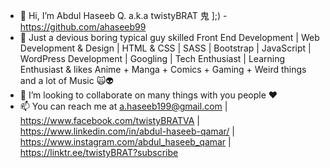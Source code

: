 - 👋 Hi, I’m Abdul Haseeb Q. a.k.a twistyBRAT 鬼 ];) - https://github.com/ahaseeb99
- 👀 Just a devious boring typical guy skilled Front End Development | Web Development & Design | HTML & CSS | SASS | Bootstrap | JavaScript | WordPress Development | Googling | Tech Enthusiast | Learning Enthusiast &  likes Anime + Manga + Comics + Gaming + Weird things and a lot of Music 🙀👽
- 💞️ I’m looking to collaborate on many things with you people ❤
- 📫 You can reach me at a.haseeb199@gmail.com | https://www.facebook.com/twistyBRATVA | https://www.linkedin.com/in/abdul-haseeb-qamar/ | https://www.instagram.com/abdul_haseeb_qamar | https://linktr.ee/twistyBRAT?subscribe

<!---

 ____  ____  ____  ____  ____  ____  ____  ____ 
||P ||||r ||||o ||||b ||||d ||||o ||||n ||||e ||
||__||||__||||__||||__||||__||||__||||__||||__||
|/__\||/__\||/__\||/__\||/__\||/__\||/__\||/__\|


 ______   ______   ______   ______   _____    ______   ______   ______ 
| |  | \ | |  | \ / |  | \ | |  | \ | | \ \  / |  | \ | |  \ \ | |     
| |__|_/ | |__| | | |  | | | |--| < | |  | | | |  | | | |  | | | |---- 
|_|      |_|  \_\ \_|__|_/ |_|__|_/ |_|_/_/  \_|__|_/ |_|  |_| |_|____ 
                                                                      

.------..------..------..------..------..------..------..------.
|P.--. ||R.--. ||O.--. ||B.--. ||D.--. ||O.--. ||N.--. ||E.--. |
| :/\: || :(): || :/\: || :(): || :/\: || :/\: || :(): || (\/) |
| (__) || ()() || :\/: || ()() || (__) || :\/: || ()() || :\/: |
| '--'P|| '--'R|| '--'O|| '--'B|| '--'D|| '--'O|| '--'N|| '--'E|
`------'`------'`------'`------'`------'`------'`------'`------'

 ______                 _          _                      
(_____ \               | |        | |                     
 _____) )  ____   ___  | | _    _ | |  ___   ____    ____ 
|  ____/  / ___) / _ \ | || \  / || | / _ \ |  _ \  / _  )
| |      | |    | |_| || |_) )( (_| || |_| || | | |( (/ / 
|_|      |_|     \___/ |____/  \____| \___/ |_| |_| \____)

--->
